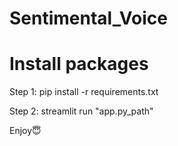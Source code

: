 # Sentimental_Voice

# Install packages
Step 1: pip install -r requirements.txt

Step 2: streamlit run "app.py_path"

Enjoy😇
